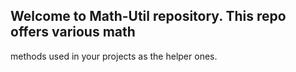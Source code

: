 ## Welcome to Math-Util repository. This repo offers various math 
methods used in your projects as the helper ones.